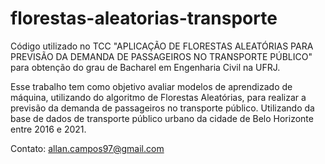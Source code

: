 # florestas-aleatorias-transporte
Código utilizado no TCC "APLICAÇÃO DE FLORESTAS ALEATÓRIAS PARA PREVISÃO DA DEMANDA DE PASSAGEIROS NO TRANSPORTE PÚBLICO" para obtenção do grau de Bacharel em Engenharia Civil na UFRJ.

Esse trabalho tem como objetivo avaliar modelos de aprendizado de máquina, utilizando do algoritmo de Florestas Aleatórias, para realizar a previsão da demanda de passageiros no transporte público. Utilizando da base de dados de transporte público urbano da cidade de Belo Horizonte entre 2016 e 2021.

Contato: allan.campos97@gmail.com
